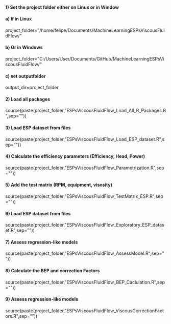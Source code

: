 #### 1) Set the project folder either on Linux or in Window
#### a) If in Linux 
project_folder="/home/felipe/Documents/MachineLearningESPsViscousFluidFlow/"

#### b) Or in Windows
project_folder="C:/Users/User/Documents/GitHub/MachineLearningESPsViscousFluidFlow/"

#### c) set outputfolder
output_dir=project_folder

#### 2) Load all packages
source(paste(project_folder,"ESPsViscousFluidFlow_Load_All_R_Packages.R",sep=""))

#### 3) Load ESP dataset from files
source(paste(project_folder,"ESPsViscousFluidFlow_Load_ESP_dataset.R",sep=""))

#### 4) Calculate the efficiency parameters (Efficiency, Head, Power)
source(paste(project_folder,"ESPsViscousFluidFlow_Parametrization.R",sep=""))

#### 5) Add the test matrix (RPM, equipment, visosity)
source(paste(project_folder,"ESPsViscousFluidFlow_TestMatrix_ESP.R",sep=""))

#### 6) Load ESP dataset from files
source(paste(project_folder,"ESPsViscousFluidFlow_Exploratory_ESP_dataset.R",sep=""))

#### 7) Assess regression-like models
source(paste(project_folder,"ESPsViscousFluidFlow_AssessModel.R",sep=""))

#### 8) Calculate the BEP and correction Factors
source(paste(project_folder,"ESPsViscousFluidFlow_BEP_Caclulation.R",sep=""))

#### 9) Assess regression-like models
source(paste(project_folder,"ESPsViscousFluidFlow_ViscousCorrectionFactors.R",sep=""))
